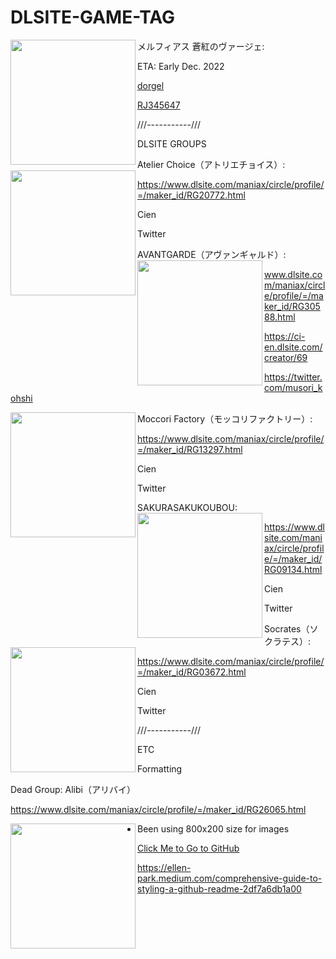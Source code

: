 # DLSITE-GAME-TAG




メルフィアス 蒼紅のヴァージェ: 
<img align="left" width="200" src="https://i.imgur.com/vAj1odO.png">


ETA: Early Dec. 2022
            

[dorgel](https://www.dlsite.com/maniax/circle/profile/=/maker_id/RG33630.html)


[RJ345647](https://www.dlsite.com/maniax/announce/=/product_id/RJ345647.html)









///-----------///

DLSITE GROUPS

Atelier Choice（アトリエチョイス）:
<img align="left" width="200" src="https://i.imgur.com/uQzWnUi.png">

https://www.dlsite.com/maniax/circle/profile/=/maker_id/RG20772.html

Cien

Twitter

AVANTGARDE（アヴァンギャルド）:
<img align="left" width="200" src="https://i.imgur.com/uQzWnUi.png">

www.dlsite.com/maniax/circle/profile/=/maker_id/RG30588.html

https://ci-en.dlsite.com/creator/69

https://twitter.com/musori_kohshi

Moccori Factory（モッコリファクトリー）:
<img align="left" width="200" src="https://i.imgur.com/uQzWnUi.png">

https://www.dlsite.com/maniax/circle/profile/=/maker_id/RG13297.html

Cien

Twitter

SAKURASAKUKOUBOU:
<img align="left" width="200" src="https://i.imgur.com/uQzWnUi.png">

https://www.dlsite.com/maniax/circle/profile/=/maker_id/RG09134.html

Cien

Twitter


Socrates（ソクラテス）:
<img align="left" width="200" src="https://i.imgur.com/uQzWnUi.png">

https://www.dlsite.com/maniax/circle/profile/=/maker_id/RG03672.html

Cien

Twitter

///-----------///



ETC

Formatting


Dead Group: Alibi（アリバイ）

https://www.dlsite.com/maniax/circle/profile/=/maker_id/RG26065.html











<img align="left" width="200" src="https://i.imgur.com/V30Mr6N.gif">



- Been using 800x200 size for images



[Click Me to Go to GitHub](http://github.com)



https://ellen-park.medium.com/comprehensive-guide-to-styling-a-github-readme-2df7a6db1a00



